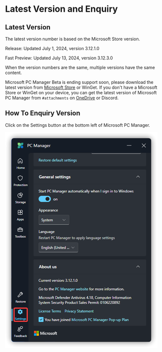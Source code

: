 # Latest Version and Enquiry

## Latest Version
The latest version number is based on the Microsoft Store version.

Release: Updated July 1, 2024, version 3.12.1.0

Fast Preview: Updated July 13, 2024, version 3.12.3.0

When the version numbers are the same, multiple versions have the same content.

Microsoft PC Manager Beta is ending support soon, please download the latest version from [Microsoft Store](https://www.microsoft.com/store/productid/9PM860492SZD) or WinGet.
If you don't have a Microsoft Store or WinGet on your device, you can get the latest version of Microsoft PC Manager from `#attachments` on [OneDrive](https://gbcs6-my.sharepoint.com/:f:/g/personal/gucats_gbcs6_onmicrosoft_com/EoscJOQ9taJFtx9LZLPiBM0BEmVm7wsLuJOuHnwmo9EQ5w?e=QWoXaL) or Discord.

## How To Enquiry Version
Click on the Settings button at the bottom left of Microsoft PC Manager.

![](../assets/appendix/check-version/latest-version.png)
